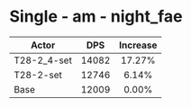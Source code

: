 # Single - am - night_fae
| Actor | DPS | Increase |
|---|:---:|:---:|
|T28-2_4-set|14082|17.27%|
|T28-2-set|12746|6.14%|
|Base|12009|0.00%|

